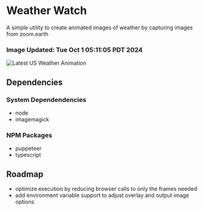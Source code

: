 # Weather Watch

A simple utility to create animated images of weather by capturing images from zoom.earth

### Image Updated: Tue Oct  1 05:11:05 PDT 2024

![Latest US Weather Animation](animations/2024-10-01.webp)

## Dependencies
### System Dependendencies
* node
* imagemagick
### NPM Packages
* puppeteer
* typescript

## Roadmap
* optimize execution by reducing browser calls to only the frames needed
* add environment variable support to adjust overlay and output image options
